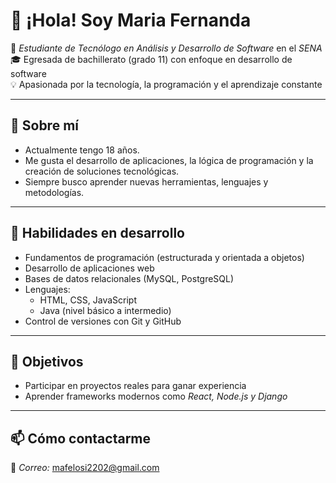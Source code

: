 # 👋 ¡Hola! Soy Maria Fernanda  

📍 *Estudiante de Tecnólogo en Análisis y Desarrollo de Software* en el *SENA*  
🎓 Egresada de bachillerato (grado 11) con enfoque en desarrollo de software  
💡 Apasionada por la tecnología, la programación y el aprendizaje constante  

---

## 📝 Sobre mí
- Actualmente tengo 18 años. 
- Me gusta el desarrollo de aplicaciones, la lógica de programación y la creación de soluciones tecnológicas.  
- Siempre busco aprender nuevas herramientas, lenguajes y metodologías.  

---

## 🚀 Habilidades en desarrollo
- Fundamentos de programación (estructurada y orientada a objetos)  
- Desarrollo de aplicaciones web  
- Bases de datos relacionales (MySQL, PostgreSQL)  
- Lenguajes:
  - HTML, CSS, JavaScript  
  - Java (nivel básico a intermedio)  
- Control de versiones con Git y GitHub  

---

## 🎯 Objetivos  
- Participar en proyectos reales para ganar experiencia  
- Aprender frameworks modernos como *React, Node.js y Django* 

---

## 📫 Cómo contactarme
📧 *Correo:* mafelosi2202@gmail.com
